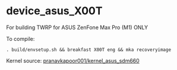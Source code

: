 # device_asus_X00T

For building TWRP for ASUS ZenFone Max Pro (M1) ONLY

To compile:

```
. build/envsetup.sh && breakfast X00T eng && mka recoveryimage
```

Kernel source: [pranavkapoor001/kernel_asus_sdm660](https://github.com/pranavkapoor001/kernel_asus_sdm660/tree/lineage-17.1)
